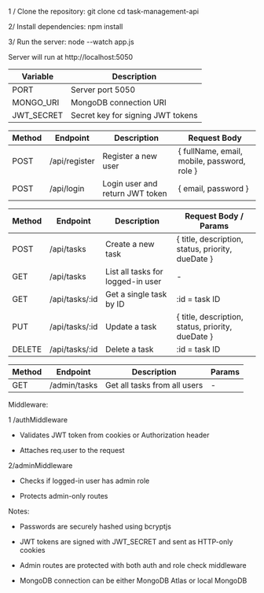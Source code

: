 1 / Clone the repository:
git clone <repository-url>
cd task-management-api


2/ Install dependencies:
npm install

3/ Run the server:
node --watch app.js

Server will run at http://localhost:5050





| Variable     | Description                       |
| ------------ | --------------------------------- |
| PORT         | Server port  5050                 |
| MONGO_URI    | MongoDB connection URI            |
| JWT_SECRET   | Secret key for signing JWT tokens |








| Method | Endpoint        | Description                     | Request Body                                  |
| ------ | --------------- | ------------------------------- | --------------------------------------------- |
| POST   | /api/register   | Register a new user             | { fullName, email, mobile, password, role }   |
| POST   | /api/login      | Login user and return JWT token | { email, password }                            
                                         



| Method | Endpoint         | Description                       | Request Body / Params                               |
| ------ | ---------------- | --------------------------------- | --------------------------------------------------- |
| POST   | /api/tasks     | Create a new task                 | { title, description, status, priority, dueDate }     |
| GET    | /api/tasks     | List all tasks for logged-in user | -                                                     |
| GET    | /api/tasks/:id | Get a single task by ID           | :id = task ID                                         |
| PUT    | /api/tasks/:id | Update a task                     | { title, description, status, priority, dueDate }     |
| DELETE | /api/tasks/:id | Delete a task                     | :id = task ID                                         |



| Method | Endpoint               | Description                      | Params             |
| ------ | ---------------------- | -------------------------------- | ------------------ |
| GET    | /admin/tasks           | Get all tasks from all users     | -                  |



Middleware:

1 /authMiddleware

 * Validates JWT token from cookies or Authorization header

 * Attaches req.user to the request

2/adminMiddleware

 * Checks if logged-in user has admin role

 * Protects admin-only routes




Notes:

* Passwords are securely hashed using bcryptjs

* JWT tokens are signed with JWT_SECRET and sent as HTTP-only cookies

* Admin routes are protected with both auth and role check middleware

* MongoDB connection can be either MongoDB Atlas or local MongoDB


